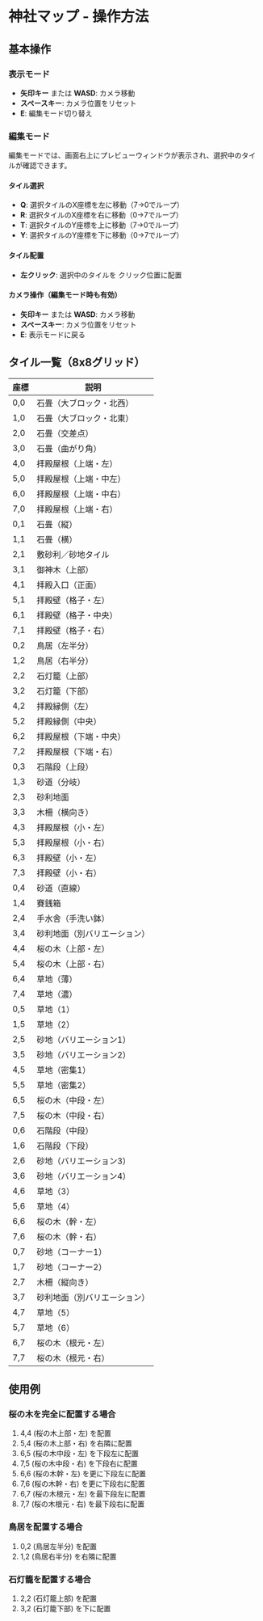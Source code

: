 # 神社マップ - 操作方法

## 基本操作

### 表示モード
- **矢印キー** または **WASD**: カメラ移動
- **スペースキー**: カメラ位置をリセット
- **E**: 編集モード切り替え

### 編集モード
編集モードでは、画面右上にプレビューウィンドウが表示され、選択中のタイルが確認できます。

#### タイル選択
- **Q**: 選択タイルのX座標を左に移動（7→0でループ）
- **R**: 選択タイルのX座標を右に移動（0→7でループ）
- **T**: 選択タイルのY座標を上に移動（7→0でループ）
- **Y**: 選択タイルのY座標を下に移動（0→7でループ）

#### タイル配置
- **左クリック**: 選択中のタイルを クリック位置に配置

#### カメラ操作（編集モード時も有効）
- **矢印キー** または **WASD**: カメラ移動
- **スペースキー**: カメラ位置をリセット
- **E**: 表示モードに戻る

## タイル一覧（8x8グリッド）

| 座標 | 説明 |
|------|------|
| 0,0 | 石畳（大ブロック・北西） |
| 1,0 | 石畳（大ブロック・北東） |
| 2,0 | 石畳（交差点） |
| 3,0 | 石畳（曲がり角） |
| 4,0 | 拝殿屋根（上端・左） |
| 5,0 | 拝殿屋根（上端・中左） |
| 6,0 | 拝殿屋根（上端・中右） |
| 7,0 | 拝殿屋根（上端・右） |
| 0,1 | 石畳（縦） |
| 1,1 | 石畳（横） |
| 2,1 | 敷砂利／砂地タイル |
| 3,1 | 御神木（上部） |
| 4,1 | 拝殿入口（正面） |
| 5,1 | 拝殿壁（格子・左） |
| 6,1 | 拝殿壁（格子・中央） |
| 7,1 | 拝殿壁（格子・右） |
| 0,2 | 鳥居（左半分） |
| 1,2 | 鳥居（右半分） |
| 2,2 | 石灯籠（上部） |
| 3,2 | 石灯籠（下部） |
| 4,2 | 拝殿縁側（左） |
| 5,2 | 拝殿縁側（中央） |
| 6,2 | 拝殿屋根（下端・中央） |
| 7,2 | 拝殿屋根（下端・右） |
| 0,3 | 石階段（上段） |
| 1,3 | 砂道（分岐） |
| 2,3 | 砂利地面 |
| 3,3 | 木柵（横向き） |
| 4,3 | 拝殿屋根（小・左） |
| 5,3 | 拝殿屋根（小・右） |
| 6,3 | 拝殿壁（小・左） |
| 7,3 | 拝殿壁（小・右） |
| 0,4 | 砂道（直線） |
| 1,4 | 賽銭箱 |
| 2,4 | 手水舎（手洗い鉢） |
| 3,4 | 砂利地面（別バリエーション） |
| 4,4 | 桜の木（上部・左） |
| 5,4 | 桜の木（上部・右） |
| 6,4 | 草地（薄） |
| 7,4 | 草地（濃） |
| 0,5 | 草地（1） |
| 1,5 | 草地（2） |
| 2,5 | 砂地（バリエーション1） |
| 3,5 | 砂地（バリエーション2） |
| 4,5 | 草地（密集1） |
| 5,5 | 草地（密集2） |
| 6,5 | 桜の木（中段・左） |
| 7,5 | 桜の木（中段・右） |
| 0,6 | 石階段（中段） |
| 1,6 | 石階段（下段） |
| 2,6 | 砂地（バリエーション3） |
| 3,6 | 砂地（バリエーション4） |
| 4,6 | 草地（3） |
| 5,6 | 草地（4） |
| 6,6 | 桜の木（幹・左） |
| 7,6 | 桜の木（幹・右） |
| 0,7 | 砂地（コーナー1） |
| 1,7 | 砂地（コーナー2） |
| 2,7 | 木柵（縦向き） |
| 3,7 | 砂利地面（別バリエーション） |
| 4,7 | 草地（5） |
| 5,7 | 草地（6） |
| 6,7 | 桜の木（根元・左） |
| 7,7 | 桜の木（根元・右） |

## 使用例

### 桜の木を完全に配置する場合
1. 4,4 (桜の木上部・左) を配置
2. 5,4 (桜の木上部・右) を右隣に配置
3. 6,5 (桜の木中段・左) を下段左に配置
4. 7,5 (桜の木中段・右) を下段右に配置
5. 6,6 (桜の木幹・左) を更に下段左に配置
6. 7,6 (桜の木幹・右) を更に下段右に配置
7. 6,7 (桜の木根元・左) を最下段左に配置
8. 7,7 (桜の木根元・右) を最下段右に配置

### 鳥居を配置する場合
1. 0,2 (鳥居左半分) を配置
2. 1,2 (鳥居右半分) を右隣に配置

### 石灯籠を配置する場合
1. 2,2 (石灯籠上部) を配置
2. 3,2 (石灯籠下部) を下に配置